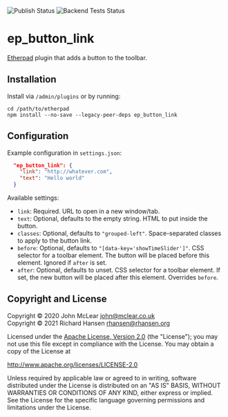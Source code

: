 ![Publish Status](https://github.com/ether/ep_button_link/workflows/Node.js%20Package/badge.svg) ![Backend Tests Status](https://github.com/ether/ep_button_link/workflows/Backend%20tests/badge.svg)

# ep_button_link

[Etherpad](https://etherpad.org) plugin that adds a button to the toolbar.

## Installation

Install via `/admin/plugins` or by running:

```shell
cd /path/to/etherpad
npm install --no-save --legacy-peer-deps ep_button_link
```

## Configuration

Example configuration in `settings.json`:

```json
  "ep_button_link": {
    "link": "http://whatever.com",
    "text": "Hello world"
  }
```

Available settings:
* `link`: Required. URL to open in a new window/tab.
* `text`: Optional, defaults to the empty string. HTML to put inside the button.
* `classes`: Optional, defaults to `"grouped-left"`. Space-separated classes to
  apply to the button link.
* `before`: Optional, defaults to `"[data-key='showTimeSlider']"`. CSS selector
  for a toolbar element. The button will be placed before this element. Ignored
  if `after` is set.
* `after`: Optional, defaults to unset. CSS selector for a toolbar element. If
  set, the new button will be placed after this element. Overrides `before`.

## Copyright and License

Copyright © 2020 John McLear <john@mclear.co.uk>\
Copyright © 2021 Richard Hansen <rhansen@rhansen.org>

Licensed under the [Apache License, Version 2.0](LICENSE) (the "License"); you
may not use this file except in compliance with the License. You may obtain a
copy of the License at

http://www.apache.org/licenses/LICENSE-2.0

Unless required by applicable law or agreed to in writing, software distributed
under the License is distributed on an "AS IS" BASIS, WITHOUT WARRANTIES OR
CONDITIONS OF ANY KIND, either express or implied. See the License for the
specific language governing permissions and limitations under the License.
